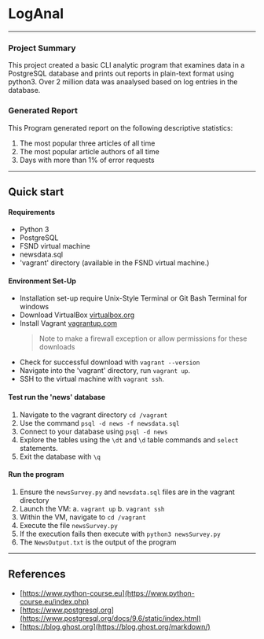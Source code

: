 # LogAnal

---

### Project Summary
This project created a basic CLI analytic program that examines data in a PostgreSQL database and prints out reports in plain-text format using python3. Over 2 million data was anaalysed based on log entries in the database. 

### Generated Report
This Program generated report on the following descriptive statistics:
1. The most popular three articles of all time
2. The most popular article authors of all time
3. Days with more than 1% of error requests

---

## Quick start
#### Requirements
- Python 3
- PostgreSQL
- FSND virtual machine
- newsdata.sql
- 'vagrant' directory (available in the FSND virtual machine.)


#### Environment Set-Up
- Installation set-up require Unix-Style Terminal or Git Bash Terminal for windows
- Download VirtualBox [virtualbox.org](here)
- Install Vagrant [vagrantup.com](here)
    > Note to make a firewall exception or allow permissions for these downloads
- Check for successful download with `vagrant --version`
- Navigate into the 'vagrant' directory, run ```vagrant up```.
- SSH to the virtual machine with ```vagrant ssh```.

#### Test run the 'news' database
1. Navigate to the vagrant directory `cd /vagrant`
2. Use the command `psql -d news -f newsdata.sql`
3. Connect to your database using `psql -d news`
4. Explore the tables using the `\dt` and `\d` table commands and `select` statements.
5. Exit the database with `\q`

#### Run the program
1. Ensure the `newsSurvey.py` and `newsdata.sql` files are in the vagrant directory
2. Launch the VM:
    a. `vagrant up`
    b. `vagrant ssh`
3. Within the VM, navigate to `cd /vagrant`
4. Execute the file `newsSurvey.py`
5. If the execution fails then execute with `python3 newsSurvey.py`
6. The `NewsOutput.txt` is the output of the program
---

## References
- [https://www.python-course.eu](https://www.python-course.eu/index.php)
- [https://www.postgresql.org](https://www.postgresql.org/docs/9.6/static/index.html)
- [https://blog.ghost.org](https://blog.ghost.org/markdown/)
